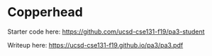 # Copperhead
Starter code here:
https://github.com/ucsd-cse131-f19/pa3-student

Writeup here:
https://ucsd-cse131-f19.github.io/pa3/pa3.pdf
